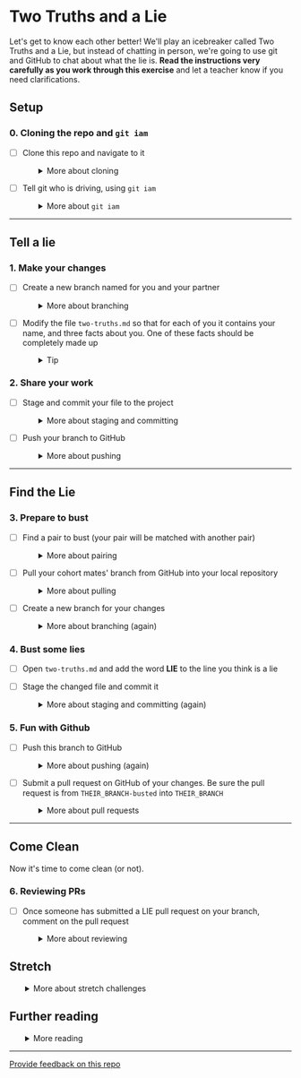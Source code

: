 # Two Truths and a Lie

Let's get to know each other better! We'll play an icebreaker called Two Truths and a Lie, but instead of chatting in person, we're going to use git and GitHub to chat about what the lie is. **Read the instructions very carefully as you work through this exercise** and let a teacher know if you need clarifications.


## Setup

### 0. Cloning the repo and `git iam`
- [ ] Clone this repo and navigate to it
  <details style="padding-left: 2em">
    <summary>More about cloning</summary>

    First, make sure you're in a suitable place for cloning the repo:
    * On the campus computers, use the `workspace` directory:

    ```shell
    cd ~/workspace
    ```

    * Online students, decide how you'd like to organise your work, for example if you'd like to have one directory per week:

    ```shell
    mkdir week1
    cd week1
    ```

    Then, in your browser find the clone URL in the sidebar and copy it. In your terminal, run the following command, replacing `CLONE_URL` with the URL you copied:

    ```shell
    git clone CLONE_URL
    cd two-truths-and-a-lie
    ```
 </details>

- [ ] Tell git who is driving, using `git iam`
  <details style="padding-left: 2em">
    <summary>More about <code>git iam</code></summary>

    This is how we credit commits under your name when you're working on an on-campus machine or (for online students) in VS Code LiveShare.

    * On the on-campus computers, `git-iam` is already set up for you
    * Online students, please install and configure `git-iam` (following the instructions in the `remote-git-iam` repo)
    * If you're working on your own machine, you will have configured git globally already, and you don't need `git-iam`

    ```shell
    git iam DRIVERS_FIRST_NAME
    ```
 </details>

----
## Tell a lie

### 1. Make your changes
- [ ] Create a new branch named for you and your partner
  <details style="padding-left: 2em">
    <summary>More about branching</summary>
    
    To do this we use the `git branch` command. `git branch` on its own lists out all local branches, but when we give it an argument it creates a new branch. A new branch is a copy of the current branch with a different name.
    
    In your terminal, run the following command, replacing `partner1` and `partner2` with your name and your partner's name in any order you decide:

    ```shell
    git branch partner1-partner2      # e.g. emily-kelly
    git checkout partner1-partner2
    ```

  You could also do this in one step:

  ```shell
  git checkout -b partner1-partner2
  ```
  The result should be one new branch named after your pair.
  </details>

- [ ] Modify the file `two-truths.md` so that for each of you it contains your name, and three facts about you. One of these facts should be completely made up
  <details style="padding-left: 2em">
    <summary>Tip</summary>

    - You should remove the entries for Neil Armstrong and Buzz Aldrin. 
  </details>

### 2. Share your work

- [ ] Stage and commit your file to the project
  <details style="padding-left: 2em">
    <summary>More about staging and committing</summary>

    Use the following commands:

    ```shell
    git add .
    git commit -m "Added truths and lies"
    ```
  </details>

- [ ] Push your branch to GitHub
  <details style="padding-left: 2em">
    <summary>More about pushing</summary>

    ``` shell
    git push origin partner1-partner2
    ```
  </details>

----
## Find the Lie

### 3. Prepare to bust

- [ ] Find a pair to bust (your pair will be matched with another pair)
  <details style="padding-left: 2em">
    <summary>More about pairing</summary>

    * On-campus students, a teacher will guide you to find the cohort mates with whom you're going to play lie detector. Ask your teacher who you're busting!
    * Online students, please post in the `general` channel in Discord when your branch is ready to be busted. When you select another pair's branch to bust, mark their Discord message with an emoji reaction.
  </details>

- [ ] Pull your cohort mates' branch from GitHub into your local repository
  <details style="padding-left: 2em">
    <summary>More about pulling</summary>

    ```shell
    git fetch
    git checkout THEIR_BRANCH
    ```
  </details>

- [ ] Create a new branch for your changes
  <details style="padding-left: 2em">
    <summary>More about branching (again)</summary>

    ```shell
    git checkout -b THEIR_BRANCH-busted
    ```

    What is the difference between this command and the one in the previous step?
    
    ```shell
    git --help checkout
    ```
  </details>

### 4. Bust some lies

- [ ] Open `two-truths.md` and add the word **LIE** to the line you think is a lie

- [ ] Stage the changed file and commit it
  <details style="padding-left: 2em">
    <summary>More about staging and  committing (again)</summary>

    ```shell
    git add two-truths.md
    git commit -m "Found the lie"
    ```
  </details>

### 5. Fun with Github

- [ ] Push this branch to GitHub
  <details style="padding-left: 2em">
    <summary>More about pushing (again)</summary>

    ```shell
    git push origin THEIR_BRANCH-busted
    ```
  </details>

- [ ] Submit a pull request on GitHub of your changes. Be sure the pull request is from `THEIR_BRANCH-busted` into `THEIR_BRANCH`
  <details style="padding-left: 2em">
    <summary>More about pull requests</summary>
    
    The top of your PR will look similar to this:

    ![Screenshot of the top of a Github pull request showing a PR from the "don-rich-busted" branch to the "don-rich" base branch](pull-request-example.png)

    **DO NOT MERGE YOUR PULL REQUEST INTO MAIN!!**

    Why not? What would happen if everyone merged their branches into `main`?

----
## Come Clean

Now it's time to come clean (or not).

### 6. Reviewing PRs

- [ ] Once someone has submitted a LIE pull request on your branch, comment on the pull request
  <details style="padding-left: 2em">
    <summary>More about reviewing</summary>

    You might leave a comment such as...

    * "Yep you got it" or
    * "Nope but perhaps you really meant to choose #1" or (if you're devious)
    * "Nope, keep guessing".

    In any case, close the pull request and make sure the target branch is the correct one, **not** `main`.

## Stretch

<details style="padding-left: 2em">
  <summary>More about stretch challenges</summary>

  If you finish the main challenge with time left over, try these activities to solidify what you learned:

  * Draw a diagram of the Git workflows you used in sections 0-5
  * Describe the workflow using your picture and words (i.e. not code) to your pair or a teacher
  * Make sure you understand all parts **completely**. You will be using this workfow extensively in the next nine weeks. Ask questions if anything is still unclear!
</details>

## Further reading

<details style="padding-left: 2em">
  <summary>More reading</summary>

  * [GitHub Help](https://help.github.com/)
  * [Learn Git Branching](http://pcottle.github.io/learnGitBranching/)
  * [Git Cheatsheet](https://training.github.com/downloads/github-git-cheat-sheet.pdf)
  * [Git homepage](https://git-scm.com/)
  * [GitHub Hello World](https://guides.github.com/activities/hello-world/)
  * [Gitflow Workflow](https://www.atlassian.com/git/tutorials/comparing-workflows/gitflow-workflow)
</details>

---
[Provide feedback on this repo](https://docs.google.com/forms/d/e/1FAIpQLSfw4FGdWkLwMLlUaNQ8FtP2CTJdGDUv6Xoxrh19zIrJSkvT4Q/viewform?usp=pp_url&entry.1958421517=two-truths-and-a-lie)
